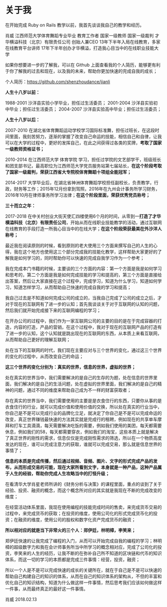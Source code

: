 # 关于我

在开始完成 Ruby on Rails 教学以前，我首先谈谈我自己的教学和经历。

肖威
江西师范大学体育舞蹈专业毕业  教育工作者
国家一级教师 国家一级裁判
才华横溢科技（北京）有限责任公司 创始人兼CEO
13年下半年入局在线教育，多家在线教育平台讲师
17年下半年创办才华横溢，打造我心目当中的在线职业技能大学

如果你想要进一步的了解我，可以在 Github 上面查看我的个人简历，能够更有利于你了解我的过去和现在，以及我的未来，帮助你更加快速的完成自我的成长；

个人简历：https://github.com/shenzhoudance/jianli

**人生十八岁以前：**

1988-2001 沙洋县实验小学毕业，担任过生活委员；
2001-2004 沙洋县实验初中毕业；担任过生活委员；
2004-2007 沙洋县实验高中毕业；担任过生活委员；

**人生十八岁以后：**

2007-2010 在湖北省体育舞蹈运动学校学习国际标准舞，担任过班长，在这段时间里面，我刻苦努力，逐渐的掌握了改变自己命运的技能，相信自己和自律，让我可以在大学的过程中，更好的发挥自己，在此之间获得过各类的奖牌，**考取了国家一级教师资格证书；**

2010-2014 在江西师范大学 体育学院 学习，担任过学院的文艺部学干，班级班长和团支部书记，最高职位为江西师范大学党员服务站第七届站长，**在这个阶段考取了国家一级裁判，荣获江西省大专院校体育舞蹈十项组全能冠军；**

2014-2017 大学毕业后，在湖北省神洲体育舞蹈学校担任副校长，负责教学，行政，财务等工作；2015年12月份拿到驾照，2016年在九州会计事务所学习财务，2016年10月在律师事务所学习法律；**在这个阶段里面，荣获优秀党员称号；**

**三十而立之年：**

2017-2018 在中关村创业大街天使汇四楼使用6个月的时间，从零到一**打造了才华横溢科技（北京）有限责任公司**，开始从而在线职业技能教学的活动，通过互联网在线教育的手段打造一所我心目当中的在线大学；**在这个阶段荣获最美在外沙洋人称号；**

最近我在阅读原则的时候，看到原则的老大使用三个方面来撰写自己的人生的心得，我在这个地方也使用这三个部分完成我的技能化教学，这样帮助大家更好的了解我是如何学习的，同时帮助你可以快速的完成自我学习作为一个参考；

我在完成本门书籍的时候，主要谈的三个方面的内容：第一个方面是我是如何学习和思考的，第二个方面是我是如何完成技能的学习和提高的，第三个方面是直接给出答案，然后让大家直接在这个过程中，完成学习，知道为什么学习，知道如何学习，知道怎样学习，从而帮助自己快速的完成自我的学习和提高；

我自己过去是不知道如何完成公司的成立的，当我自己完成了公司的成立之后，才对于现在的互联网有了进一步的认知；首先我谈谈关于对于互联网的认知的问题，然后我们就开始完成接下来的互联网编程的学习；

在开办公司的过程中，我们作为一家互联网公司的主要的目的是在于完成容器的打造，内容的打造，产品的营销，在这个过程中，我对于现在的互联网产品的打造有了进一步的认知，这个认知就是跳出现在的互联网的东西，从本质上来看互联网，从而帮助自己更好的理解互联网；

处在当下的互联网的时代，我们现在主要应对与三个世界的变化，通过这三个世界的变化的过程中，从而改变自己的命运；

**这三个世界的变化分别为：真实的世界，信息的世界，虚拟的世界；**

处在真实的世界当中，我们需要解决的是自己的生存的为题，处在信息的世界里面，我们解决的是自己的生活问题，处在虚拟的世界里面，我们解决的是自己的精神的问题，通过不同的维度来帮助自己成为不一样的财富获取者；

存在真实的世界当中，我们需要使用的主要是是衣食住行的东西，只要你从事的是衣食住行的行业，就可以完成价值和使用价值的交换，所以处在真实的行业当中，你自己是不是可以完成行业的品牌化立足，就决定了你自己是不是可以完成命运的改变，真正世界赚钱最快速的方法其实就是完成行的租聘，例如现在的共享单车摩拜和打车工具滴滴，每天需要解决吃饭的需要，例如我们使用的美团，每天都需要休息，例如我们的58，每天都需要穿衣，例如我们的淘宝，这些本质上就是解决了真正世界的刚性的需求，信息仅仅是完成刚性需求的筛选，所以在一个物质高度发达的现在，谁可以完成注意力的获取，谁就可以完成交易，那么就是信息世界的事情了；

**信息的本质是完成传播，然后通过视频、音频、图片、文字的形式完成产品的发布，从而形成交易的可能，现在大家所看到文字，本身就是一种产品，这种产品属于人生的经验，帮助你完成人生攻略当中的打怪升级；**

在看清华大学肖星老师所讲的《财务分析与决策》的课程里面，重点的谈到了关于经验、投资、融资的概念，而这个概念所对应的其实就是我现在不断的完成改变的维度；

在经营活动体系里面，我现在使用编程的技能完成时间的售卖，来完成货币交易的过程中，来完成货币的获取；在投资的维度，使用公司化的形式完成货币化的投资；在融资的维度，使用公司的股权和数字化资产完成货币的融资；

**所以相对应的就是当下非常火的三个人：郑伊廷，林明樟，李笑来；**

郑伊廷快速的让我完成了编程的入门，从而可以开始完成自我的编程的学习；林明樟的超级数字力和我在会计师事务所当中所学习的概念相对应，完成了公司化的投资，李笑来的人生的经历，让我不断的在弥补自己所不知道的区块链和代币的知识体系，而这一切的学习的本质都是完成三件事情：经营，投资，融资；

所以一个人是不是可以完成快速的成长的关键所在，就在于自己是不是可以快速的帮助自己构建自己的知识的体系，从而在自己的知识体系的架构从，不但的丰富和优化自己的知识结构，知道为什么做这样一件事情，然后思考我们应该如何做这样一件事，从而最终真正的最好这一件事情。

肖威
2018.02.13
